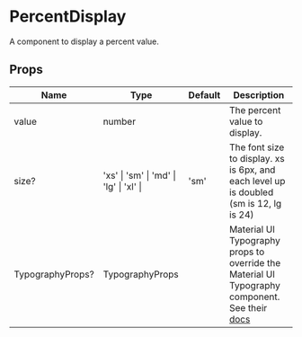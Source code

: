 # PercentDisplay

A component to display a percent value.

## Props

| Name             | Type                                                        | Default | Description                                                                                                                                  |
| ---------------- | ----------------------------------------------------------- | ------- | -------------------------------------------------------------------------------------------------------------------------------------------- |
| value            | number                                                      |         | The percent value to display.                                                                                                                |
| size?            | 'xs' &#124; 'sm' &#124; 'md' &#124; 'lg' &#124; 'xl' &#124; | 'sm'    | The font size to display. xs is 6px, and each level up is doubled (sm is 12, lg is 24)                                                       |
| TypographyProps? | TypographyProps                                             |         | Material UI Typography props to override the Material UI Typography component. See their [docs](https://mui.com/material-ui/api/typography/) |
